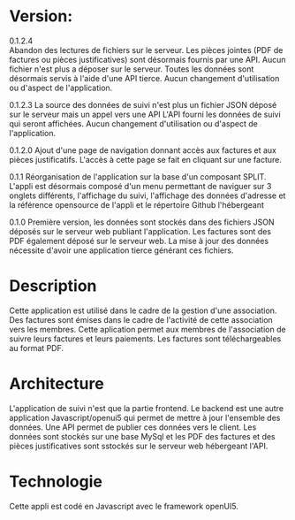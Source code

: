 # Version:
0.1.2.4  
Abandon des lectures de fichiers sur le serveur.
Les pièces jointes (PDF de factures ou pièces justificatives) sont désormais fournis par une API.
Aucun fichier n'est plus a déposer sur le serveur. Toutes les données sont désormais servis à l'aide d'une API tierce.
Aucun changement d'utilisation ou d'aspect de l'application.

0.1.2.3
La source des données de suivi n'est plus un fichier JSON déposé sur le serveur mais un  appel vers une API
L'API fourni les données de suivi qui seront affichées.
Aucun changement d'utilisation ou d'aspect de l'application.

0.1.2.0
Ajout d'une page de navigation donnant accès aux factures et aux pièces justificatifs. L'accès à cette page se fait en cliquant sur une facture.

0.1.1
Réorganisation de l'application sur la base d'un composant SPLIT. L'appli est désormais composé d'un menu permettant de naviguer sur 3 onglets différents, l'affichage du suivi, l'affichage des données d'adresse et la référence opensource de l'appli et le répertoire Github l'hébergeant

0.1.0
Première version, les données sont stockés dans des fichiers JSON déposés sur le serveur web publiant l'application.
Les factures sont des PDF également déposé sur le serveur web.
La mise à jour des données nécessite d'avoir une application tierce générant ces fichiers.

# Description
Cette application est utilisé dans le cadre de la gestion d'une association.
Des factures sont émises dans le cadre de l'activité de cette association vers les membres.
Cette aplication permet aux membres de l'association de suivre leurs factures et leurs paiements.
Les factures sont téléchargeables au format PDF.
# Architecture
L'application de suivi n'est que la partie frontend.
Le backend est une autre application Javascript/openui5 qui permet de mettre à jour l'ensemble des données.
Une API permet de publier ces données vers le client.
Les données sont stockés sur une base MySql et les PDF des factures et des pièces justificatives sont sstockés sur le serveur web hébergeant l'API.
# Technologie
Cette appli est codé en Javascript avec le framework openUI5.


